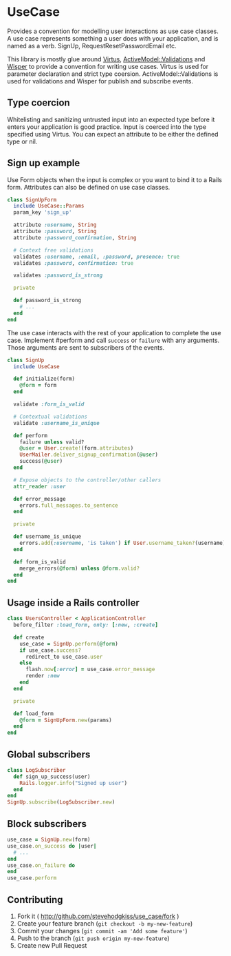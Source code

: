 # UseCase

Provides a convention for modelling user interactions as use case classes. A
use case represents something a user does with your application, and is named
as a verb. SignUp, RequestResetPasswordEmail etc.

This library is mostly glue around [Virtus](https://github.com/solnic/virtus),
[ActiveModel::Validations](http://api.rubyonrails.org/classes/ActiveModel/Validations.html)
and [Wisper](https://github.com/krisleech/wisper) to provide a convention for
writing use cases.  Virtus is used for parameter declaration and strict type
coersion.  ActiveModel::Validations is used for validations and Wisper for
publish and subscribe events.

## Type coercion

Whitelisting and sanitizing untrusted input into an expected type before it
enters your application is good practice. Input is coerced into the type
specified using Virtus. You can expect an attribute to be either the defined
type or nil.

## Sign up example

Use Form objects when the input is complex or you want to bind it to a Rails
form. Attributes can also be defined on use case classes.

```ruby
class SignUpForm
  include UseCase::Params
  param_key 'sign_up'

  attribute :username, String
  attribute :password, String
  attribute :password_confirmation, String

  # Context free validations
  validates :username, :email, :password, presence: true
  validates :password, confirmation: true

  validates :password_is_strong

  private

  def password_is_strong
    # ...
  end
end
```

The use case interacts with the rest of your application to complete the use case. Implement #perform and call `success` or `failure` with any arguments. Those arguments are sent to subscribers of the events.

```ruby
class SignUp
  include UseCase

  def initialize(form)
    @form = form
  end

  validate :form_is_valid

  # Contextual validations
  validate :username_is_unique

  def perform
    failure unless valid?
    @user = User.create!(form.attributes)
    UserMailer.deliver_signup_confirmation(@user)
    success(@user)
  end

  # Expose objects to the controller/other callers
  attr_reader :user

  def error_message
    errors.full_messages.to_sentence
  end

  private

  def username_is_unique
    errors.add(:username, 'is taken') if User.username_taken?(username)
  end

  def form_is_valid
    merge_errors(@form) unless @form.valid?
  end
end
```

## Usage inside a Rails controller

```ruby
class UsersController < ApplicationController
  before_filter :load_form, only: [:new, :create]

  def create
    use_case = SignUp.perform(@form)
    if use_case.success?
      redirect_to use_case.user
    else
      flash.now[:error] = use_case.error_message
      render :new
    end
  end

  private

  def load_form
    @form = SignUpForm.new(params)
  end
end
```

## Global subscribers

```ruby
class LogSubscriber
  def sign_up_success(user)
    Rails.logger.info("Signed up user")
  end
end
SignUp.subscribe(LogSubscriber.new)
```

## Block subscribers

```ruby
use_case = SignUp.new(form)
use_case.on_success do |user|
  # ...
end
use_case.on_failure do
end
use_case.perform
```

## Contributing

1. Fork it ( http://github.com/stevehodgkiss/use_case/fork )
2. Create your feature branch (`git checkout -b my-new-feature`)
3. Commit your changes (`git commit -am 'Add some feature'`)
4. Push to the branch (`git push origin my-new-feature`)
5. Create new Pull Request
